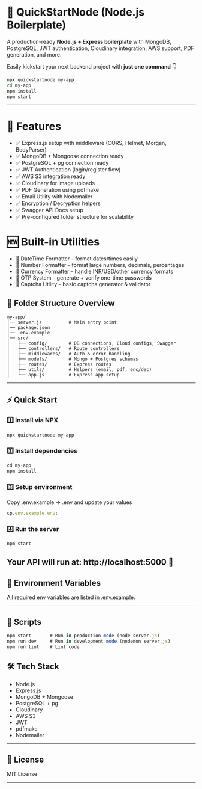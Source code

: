 # 🚀 QuickStartNode (Node.js Boilerplate)

A production-ready **Node.js + Express boilerplate** with MongoDB, PostgreSQL, JWT authentication, Cloudinary integration, AWS support, PDF generation, and more.

Easily kickstart your next backend project with **just one command** 👇

```bash
npx quickstartnode my-app
cd my-app
npm install
npm start
```

---

# 📂 Features

- ✅ Express.js setup with middleware (CORS, Helmet, Morgan, BodyParser)
- ✅ MongoDB + Mongoose connection ready
- ✅ PostgreSQL + pg connection ready
- ✅ JWT Authentication (login/register flow)
- ✅ AWS S3 integration ready
- ✅ Cloudinary for image uploads
- ✅ PDF Generation using pdfmake
- ✅ Email Utility with Nodemailer
- ✅ Encryption / Decryption helpers
- ✅ Swagger API Docs setup
- ✅ Pre-configured folder structure for scalability

# 🆕 Built-in Utilities

- 🔹 DateTime Formatter – format dates/times easily
- 🔹 Number Formatter – format large numbers, decimals, percentages
- 🔹 Currency Formatter – handle INR/USD/other currency formats
- 🔹 OTP System – generate + verify one-time passwords
- 🔹 Captcha Utility – basic captcha generator & validator

## 📁 Folder Structure Overview

```
my-app/
│── server.js          # Main entry point
│── package.json
│── .env.example
│── src/
│   ├── config/        # DB connections, Cloud configs, Swagger
│   ├── controllers/   # Route controllers
│   ├── middlewares/   # Auth & error handling
│   ├── models/        # Mongo + Postgres schemas
│   ├── routes/        # Express routes
│   ├── utils/         # Helpers (email, pdf, enc/dec)
│   └── app.js         # Express app setup

```

---

## ⚡ Quick Start

### 1️⃣ Install via NPX

```ts
npx quickstartnode my-app
```

### 2️⃣ Install dependencies

```ts
cd my-app
npm install
```

### 3️⃣ Setup environment

Copy .env.example → .env and update your values

```ts
cp.env.example.env;
```

### 4️⃣ Run the server

```ts
npm start
```

## Your API will run at: http://localhost:5000 🚀

## 🔑 Environment Variables

All required env variables are listed in .env.example.

---

## 📜 Scripts

```ts
npm start       # Run in production mode (node server.js)
npm run dev     # Run in development mode (nodemon server.js)
npm run lint    # Lint code
```

## 🛠 Tech Stack

- Node.js
- Express.js
- MongoDB + Mongoose
- PostgreSQL + pg
- Cloudinary
- AWS S3
- JWT
- pdfmake
- Nodemailer

---

## 📜 License

MIT License

---
